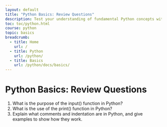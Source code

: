 ```yaml
---
layout: default
title: "Python Basics: Review Questions"
description: Test your understanding of fundamental Python concepts with these Python Basics review questions. Perfect for beginners looking to reinforce their skills through practice
toc: toc/python.html
course: python
topic: basics
breadcrumb:
  - title: Home
    url: /
  - title: Python
    url: /python/
  - title: Basics
    url: /python/docs/basics/
---
```


# Python Basics: Review Questions

1. What is the purpose of the input() function in Python?
2. What is the use of the print() function in Python?
3. Explain what comments and indentation are in Python, and give examples to show how they work.

<script async src="https://pagead2.googlesyndication.com/pagead/js/adsbygoogle.js?client=ca-pub-1602443888929206"
     crossorigin="anonymous"></script>
<ins class="adsbygoogle"
     style="display:block"
     data-ad-format="autorelaxed"
     data-ad-client="ca-pub-1602443888929206"
     data-ad-slot="7879511511"></ins>
<script>
     (adsbygoogle = window.adsbygoogle || []).push({});
</script>


